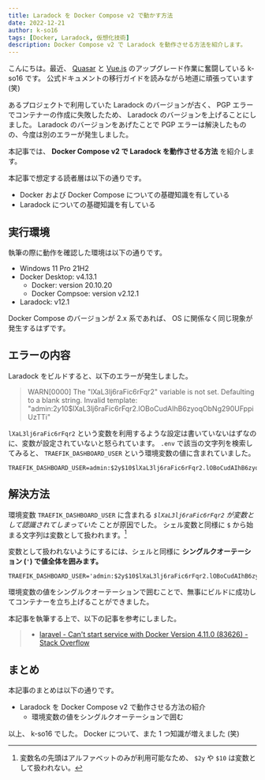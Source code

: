 ```yaml
---
title: Laradock を Docker Compose v2 で動かす方法
date: 2022-12-21
author: k-so16
tags: [Docker, Laradock, 仮想化技術]
description: Docker Compose v2 で Laradock を動作させる方法を紹介します。
---
```


こんにちは。最近、 [Quasar](https://quasar.dev/) と [Vue.js](https://vuejs.org/) のアップグレード作業に奮闘している k-so16 です。
公式ドキュメントの移行ガイドを読みながら地道に頑張っています (笑)

あるプロジェクトで利用していた Laradock のバージョンが古く、 PGP エラーでコンテナーの作成に失敗したため、 Laradock のバージョンを上げることにしました。
Laradock のバージョンをあげたことで PGP エラーは解決したものの、今度は別のエラーが発生しました。

本記事では、 **Docker Compose v2 で Laradock を動作させる方法** を紹介します。

本記事で想定する読者層は以下の通りです。

- Docker および Docker Compose についての基礎知識を有している
- Laradock についての基礎知識を有している

## 実行環境

執筆の際に動作を確認した環境は以下の通りです。

- Windows 11 Pro 21H2
- Docker Desktop: v4.13.1
    - Docker: version 20.10.20
    - Docker Compsoe: version v2.12.1
- Laradock: v12.1

Docker Compose のバージョンが 2.x 系であれば、 OS に関係なく同じ現象が発生するはずです。

## エラーの内容

Laradock をビルドすると、以下のエラーが発生しました。

> WARN[0000] The "lXaL3lj6raFic6rFqr2" variable is not set. Defaulting to a blank string.
> Invalid template: "admin:$2y$10$lXaL3lj6raFic6rFqr2.lOBoCudAIhB6zyoqObNg290UFppiUzTTi"

`lXaL3lj6raFic6rFqr2` という変数を利用するような設定は書いていないはずなのに、変数が設定されていないと怒られています。
`.env` で該当の文字列を検索してみると、 `TRAEFIK_DASHBOARD_USER` という環境変数の値に含まれていました。

```bash:title=.env
TRAEFIK_DASHBOARD_USER=admin:$2y$10$lXaL3lj6raFic6rFqr2.lOBoCudAIhB6zyoqObNg290UFppiUzTTi
```

## 解決方法

環境変数 `TRAEFIK_DASHBOARD_USER` に含まれる *`$lXaL3lj6raFic6rFqr2` が変数として認識されてしまっていた* ことが原因でした。
シェル変数と同様に `$` から始まる文字列は変数として扱われます。[^1]

変数として扱われないようにするには、シェルと同様に **シングルクオーテーション (`'`) で値全体を囲みます。**

```bash:title=.env
TRAEFIK_DASHBOARD_USER='admin:$2y$10$lXaL3lj6raFic6rFqr2.lOBoCudAIhB6zyoqObNg290UFppiUzTTi'
```

環境変数の値をシングルクオーテーションで囲むことで、無事にビルドに成功してコンテナーを立ち上げることができました。

本記事を執筆する上で、以下の記事を参考にしました。

> - [laravel - Can&#39;t start service with Docker Version 4.11.0 (83626) - Stack Overflow](https://stackoverflow.com/questions/73229946/cant-start-service-with-docker-version-4-11-0-83626)

## まとめ

本記事のまとめは以下の通りです。

- Laradock を Docker Compose v2 で動作させる方法の紹介
    - 環境変数の値をシングルクオーテーションで囲む

以上、 k-so16 でした。
Docker について、また 1 つ知識が増えました (笑)

[^1]: 変数名の先頭はアルファベットのみが利用可能なため、 `$2y` や `$10` は変数として扱われない。